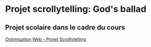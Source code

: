 # Projet scrollytelling: God's ballad #

## Projet scolaire dans le cadre du cours ##

[Optimisation Web - Projet Scrollytelling](https://tim-montmorency.com/timdoc/582-424MO/projet-scrollytelling/)
